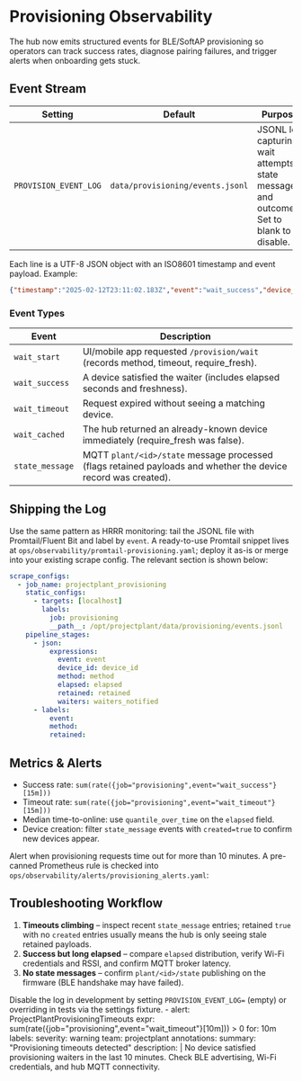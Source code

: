 # Provisioning Observability

The hub now emits structured events for BLE/SoftAP provisioning so operators can track
success rates, diagnose pairing failures, and trigger alerts when onboarding gets stuck.

## Event Stream

| Setting | Default | Purpose |
| --- | --- | --- |
| `PROVISION_EVENT_LOG` | `data/provisioning/events.jsonl` | JSONL log capturing wait attempts, state messages, and outcomes. Set to blank to disable. |

Each line is a UTF-8 JSON object with an ISO8601 timestamp and event payload. Example:

```json
{"timestamp":"2025-02-12T23:11:02.183Z","event":"wait_success","device_id":"AABBCC112233","method":"ble","elapsed":4.2,"fresh":true}
```

### Event Types

| Event | Description |
| --- | --- |
| `wait_start` | UI/mobile app requested `/provision/wait` (records method, timeout, require_fresh). |
| `wait_success` | A device satisfied the waiter (includes elapsed seconds and freshness). |
| `wait_timeout` | Request expired without seeing a matching device. |
| `wait_cached` | The hub returned an already-known device immediately (require_fresh was false). |
| `state_message` | MQTT `plant/<id>/state` message processed (flags retained payloads and whether the device record was created). |

## Shipping the Log

Use the same pattern as HRRR monitoring: tail the JSONL file with Promtail/Fluent Bit and
label by `event`. A ready-to-use Promtail snippet lives at
`ops/observability/promtail-provisioning.yaml`; deploy it as-is or merge into your
existing scrape config. The relevant section is shown below:

```yaml
scrape_configs:
  - job_name: projectplant_provisioning
    static_configs:
      - targets: [localhost]
        labels:
          job: provisioning
          __path__: /opt/projectplant/data/provisioning/events.jsonl
    pipeline_stages:
      - json:
          expressions:
            event: event
            device_id: device_id
            method: method
            elapsed: elapsed
            retained: retained
            waiters: waiters_notified
      - labels:
          event:
          method:
          retained:
```

## Metrics & Alerts

* Success rate: `sum(rate({job="provisioning",event="wait_success"}[15m]))`
* Timeout rate: `sum(rate({job="provisioning",event="wait_timeout"}[15m]))`
* Median time-to-online: use `quantile_over_time` on the `elapsed` field.
* Device creation: filter `state_message` events with `created=true` to confirm new devices appear.

Alert when provisioning requests time out for more than 10 minutes. A pre-canned
Prometheus rule is checked into `ops/observability/alerts/provisioning_alerts.yaml`:

## Troubleshooting Workflow

1. **Timeouts climbing** – inspect recent `state_message` entries; retained `true` with no `created` entries usually means the hub is only seeing stale retained payloads.
2. **Success but long elapsed** – compare `elapsed` distribution, verify Wi-Fi credentials and RSSI, and confirm MQTT broker latency.
3. **No state messages** – confirm `plant/<id>/state` publishing on the firmware (BLE handshake may have failed).

Disable the log in development by setting `PROVISION_EVENT_LOG=` (empty) or overriding in tests via the settings fixture.
      - alert: ProjectPlantProvisioningTimeouts
        expr: sum(rate({job="provisioning",event="wait_timeout"}[10m])) > 0
        for: 10m
        labels:
          severity: warning
          team: projectplant
        annotations:
          summary: "Provisioning timeouts detected"
          description: |
            No device satisfied provisioning waiters in the last 10 minutes.
            Check BLE advertising, Wi-Fi credentials, and hub MQTT connectivity.
